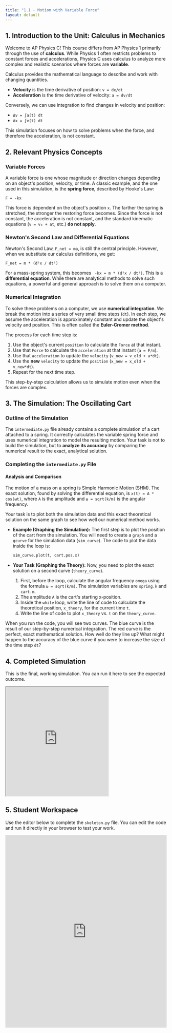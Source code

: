 ```yaml
---
title: "1.1 - Motion with Variable Force"
layout: default
---
```



## 1. Introduction to the Unit: Calculus in Mechanics

Welcome to AP Physics C! This course differs from AP Physics 1 primarily through the use of **calculus**. While Physics 1 often restricts problems to constant forces and accelerations, Physics C uses calculus to analyze more complex and realistic scenarios where forces are **variable**.

Calculus provides the mathematical language to describe and work with changing quantities.
-   **Velocity** is the time derivative of position: `v = dx/dt`
-   **Acceleration** is the time derivative of velocity: `a = dv/dt`

Conversely, we can use integration to find changes in velocity and position:
-   `Δv = ∫a(t) dt`
-   `Δx = ∫v(t) dt`

This simulation focuses on how to solve problems when the force, and therefore the acceleration, is not constant.

## 2. Relevant Physics Concepts

### Variable Forces

A variable force is one whose magnitude or direction changes depending on an object's position, velocity, or time. A classic example, and the one used in this simulation, is the **spring force**, described by Hooke's Law:

`F = -kx`

This force is dependent on the object's position `x`. The farther the spring is stretched, the stronger the restoring force becomes. Since the force is not constant, the acceleration is not constant, and the standard kinematic equations (`v = v₀ + at`, etc.) **do not apply**.

### Newton's Second Law and Differential Equations

Newton's Second Law, `F_net = ma`, is still the central principle. However, when we substitute our calculus definitions, we get:

`F_net = m * (d²x / dt²)`

For a mass-spring system, this becomes ` -kx = m * (d²x / dt²)`. This is a **differential equation**. While there are analytical methods to solve such equations, a powerful and general approach is to solve them on a computer.

### Numerical Integration

To solve these problems on a computer, we use **numerical integration**. We break the motion into a series of very small time steps (`dt`). In each step, we assume the acceleration is approximately constant and update the object's velocity and position. This is often called the **Euler-Cromer method**.

The process for each time step is:
1.  Use the object's current `position` to calculate the `Force` at that instant.
2.  Use that `Force` to calculate the `acceleration` at that instant (`a = F/m`).
3.  Use that `acceleration` to update the `velocity` (`v_new = v_old + a*dt`).
4.  Use the **new** `velocity` to update the `position` (`x_new = x_old + v_new*dt`).
5.  Repeat for the next time step.

This step-by-step calculation allows us to simulate motion even when the forces are complex.

## 3. The Simulation: The Oscillating Cart

### Outline of the Simulation

The `intermediate.py` file already contains a complete simulation of a cart attached to a spring. It correctly calculates the variable spring force and uses numerical integration to model the resulting motion. Your task is not to build the simulation, but to **analyze its accuracy** by comparing the numerical result to the exact, analytical solution.

### Completing the `intermediate.py` File

#### **Analysis and Comparison**

The motion of a mass on a spring is Simple Harmonic Motion (SHM). The exact solution, found by solving the differential equation, is `x(t) = A * cos(ωt)`, where `A` is the amplitude and `ω = sqrt(k/m)` is the angular frequency.

Your task is to plot both the simulation data and this exact theoretical solution on the same graph to see how well our numerical method works.

- **Example (Graphing the Simulation):** The first step is to plot the position of the cart from the simulation. You will need to create a `graph` and a `gcurve` for the simulation data (`sim_curve`). The code to plot the data inside the loop is:
  ```python
  sim_curve.plot(t, cart.pos.x)
  ```

- **Your Task (Graphing the Theory):** Now, you need to plot the exact solution on a second curve (`theory_curve`).
    1.  First, before the loop, calculate the angular frequency `omega` using the formula `ω = sqrt(k/m)`. The simulation variables are `spring.k` and `cart.m`.
    2.  The amplitude `A` is the cart's starting x-position.
    3.  Inside the `while` loop, write the line of code to calculate the theoretical position, `x_theory`, for the current time `t`.
    4.  Write the line of code to plot `x_theory` vs. `t` on the `theory_curve`.

When you run the code, you will see two curves. The blue curve is the result of our step-by-step numerical integration. The red curve is the perfect, exact mathematical solution. How well do they line up? What might happen to the accuracy of the blue curve if you were to increase the size of the time step `dt`?

## 4. Completed Simulation

This is the final, working simulation. You can run it here to see the expected outcome.

<iframe src="https://glowscript.org/#/user/cglenz/folder/APSimulations-CMech/program/1.1-complete.py" width="320" height="340"></iframe>

## 5. Student Workspace

Use the editor below to complete the `skeleton.py` file. You can edit the code and run it directly in your browser to test your work.

<iframe src="https://trinket.io/embed/glowscript/b731d6e48ea0" width="100%" height="600" frameborder="0" marginwidth="0" marginheight="0" allowfullscreen></iframe>